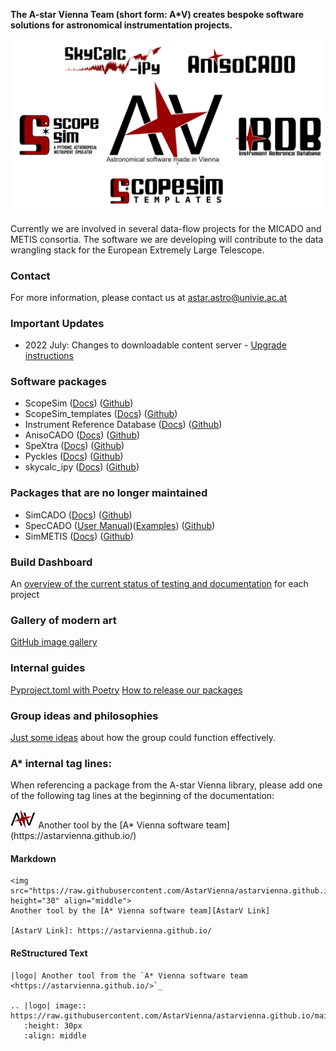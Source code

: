 <!--- <img src="https://raw.githubusercontent.com/AstarVienna/astarvienna.github.io/main/logos/star_t.png" height="100"> --->

**The A-star Vienna Team (short form: A*V) creates bespoke software solutions for astronomical instrumentation projects.**

<img src="https://raw.githubusercontent.com/AstarVienna/astarvienna.github.io/main/logos/Logos_Collage_t.png" width="700">


Currently we are involved in several data-flow projects for the MICADO and METIS consortia.
The software we are developing will contribute to the data wrangling stack for the European Extremely Large Telescope.

### Contact
For more information, please contact us at astar.astro@univie.ac.at

### Important Updates
- 2022 July: Changes to downloadable content server - [Upgrade instructions](server_upgrade_instructions.md)

### Software packages

- ScopeSim ([Docs](https://scopesim.readthedocs.io/en/latest/)) ([Github](https://github.com/AstarVienna/ScopeSim))
- ScopeSim_templates ([Docs](https://scopesim-templates.readthedocs.io/en/latest/)) ([Github](https://github.com/AstarVienna/ScopeSim_Templates))
- Instrument Reference Database ([Docs](https://irdb.readthedocs.io/en/latest/)) ([Github](https://github.com/AstarVienna/irdb))
- AnisoCADO ([Docs](https://anisocado.readthedocs.io/en/latest/)) ([Github](https://github.com/AstarVienna/anisocado))
- SpeXtra ([Docs](https://spextra.readthedocs.io/en/latest/)) ([Github](https://github.com/miguelverdugo/speXtra))
- Pyckles ([Docs](https://pyckles.readthedocs.io/en/latest/)) ([Github](https://github.com/AstarVienna/Pyckles))
- skycalc_ipy ([Docs](https://skycalc-ipy.readthedocs.io/en/latest/)) ([Github](https://github.com/AstarVienna/skycalc_ipy))

### Packages that are no longer maintained

- SimCADO ([Docs](https://simcado.readthedocs.io/en/latest/)) ([Github](https://github.com/astronomyk/SimCADO))
- SpecCADO ([User Manual](https://github.com/oczoske/SpecCADO/blob/master/User_Manual.pdf))([Examples](https://github.com/oczoske/SpecCADO/tree/master/example)) ([Github](https://github.com/oczoske/SpecCADO))
- SimMETIS ([Docs](https://github.com/astronomyk/SimMETIS/tree/master/doc)) ([Github](https://github.com/astronomyk/SimMETIS))

### Build Dashboard

An [overview of the current status of testing and documentation](dashboard.md) for each project

### Gallery of modern art
[GitHub image gallery](https://github.com/AstarVienna/astarvienna.github.io/tree/main/modern_art)

### Internal guides
[Pyproject.toml with Poetry](howtotoml.md)
[How to release our packages](howtorelease.md)

### Group ideas and philosophies
[Just some ideas](group_ideas/coding_philosophy.md) about how the group could function effectively.

### A* internal tag lines:

When referencing a package from the A-star Vienna library, please add one of the following tag lines at the beginning of the documentation:

<img src="https://raw.githubusercontent.com/AstarVienna/astarvienna.github.io/main/logos/star_small_t.png" height="30"> 
Another tool by the [A* Vienna software team](https://astarvienna.github.io/)

#### Markdown
``` 
<img src="https://raw.githubusercontent.com/AstarVienna/astarvienna.github.io/main/logos/star_small_t.png" height="30" align="middle"> 
Another tool by the [A* Vienna software team][AstarV Link]

[AstarV Link]: https://astarvienna.github.io/
```

#### ReStructured Text
```
|logo| Another tool from the `A* Vienna software team <https://astarvienna.github.io/>`_

.. |logo| image:: https://raw.githubusercontent.com/AstarVienna/astarvienna.github.io/main/logos/star_small_t.png
   :height: 30px
   :align: middle
```
